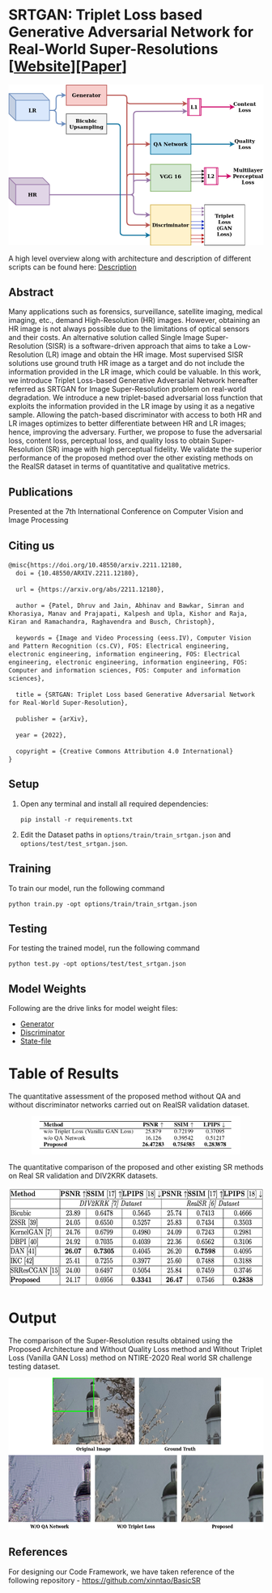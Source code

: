# **SRTGAN: Triplet Loss based Generative Adversarial Network for Real-World Super-Resolutions**  [[Website](https://srtgan.github.io/)][[Paper](https://arxiv.org/abs/2211.12180.pdf)]
![SRTGAN](readme_images/ProposedArchitecture.png)

A high level overview along with architecture and description of different scripts can be found here: [Description](Description.md)

## Abstract
Many applications such as forensics, surveillance, satellite imaging, medical imaging, etc., demand High-Resolution (HR) images. However, obtaining an HR image is not always possible due to the limitations of optical sensors and their costs. An alternative solution called Single Image Super-Resolution (SISR) is a software-driven approach that aims to take a Low-Resolution (LR) image and obtain the HR image. Most supervised SISR solutions use ground truth HR image as a target and do not include the information provided in the LR image, which could be valuable. In this work, we introduce Triplet Loss-based Generative Adversarial Network hereafter referred as SRTGAN for Image Super-Resolution problem on real-world degradation. We introduce a new triplet-based adversarial loss function that exploits the information provided in the LR image by using it as a negative sample. Allowing the patch-based discriminator with access to both HR and LR images optimizes to better differentiate between HR and LR images; hence, improving the adversary. Further, we propose to fuse the adversarial loss, content loss, perceptual loss, and quality loss to obtain Super-Resolution (SR) image with high perceptual fidelity. We validate the superior performance of the proposed method over the other existing methods on the RealSR dataset in terms of quantitative and qualitative metrics.

## Publications
Presented at the 7th International Conference on Computer Vision and Image Processing

## Citing us
```
@misc{https://doi.org/10.48550/arxiv.2211.12180,
  doi = {10.48550/ARXIV.2211.12180},
  
  url = {https://arxiv.org/abs/2211.12180},
  
  author = {Patel, Dhruv and Jain, Abhinav and Bawkar, Simran and Khorasiya, Manav and Prajapati, Kalpesh and Upla, Kishor and Raja, Kiran and Ramachandra, Raghavendra and Busch, Christoph},
  
  keywords = {Image and Video Processing (eess.IV), Computer Vision and Pattern Recognition (cs.CV), FOS: Electrical engineering, electronic engineering, information engineering, FOS: Electrical engineering, electronic engineering, information engineering, FOS: Computer and information sciences, FOS: Computer and information sciences},
  
  title = {SRTGAN: Triplet Loss based Generative Adversarial Network for Real-World Super-Resolution},
  
  publisher = {arXiv},
  
  year = {2022},
  
  copyright = {Creative Commons Attribution 4.0 International}
}

```

## Setup

1. Open any terminal and install all required dependencies:

   ```
   pip install -r requirements.txt
   ```
2. Edit the Dataset paths in `options/train/train_srtgan.json` and `options/test/test_srtgan.json`.

## Training
To train our model, run the following command

```
python train.py -opt options/train/train_srtgan.json
```

## Testing
For testing the trained model, run the following command

```
python test.py -opt options/test/test_srtgan.json
```

## Model Weights
Following are the drive links for model weight files:
 * [Generator](https://drive.google.com/file/d/1GfXis8UK3oLmVyhHtr2ZyFHdSCtQQGVz/view?usp=share_link)
 * [Discriminator](https://drive.google.com/file/d/11Yq9deEx6RgnZ1JrsPmRrFvot4IsG8AW/view?usp=share_link)
 * [State-file](https://drive.google.com/file/d/1x3T_lz7j_o_VLGYG4eOXya6q1xSKSj59/view?usp=sharing)

# Table of Results
The quantitative assessment of the proposed method without QA and without discriminator networks carried out on RealSR validation dataset.
<p align="center">
   <img src="./readme_images/result_table1.png" height="75">
</p>

The quantitative comparison of the proposed and other existing SR methods on Real SR validation and DIV2KRK datasets.
<p align="center">
   <img src="./readme_images/result_table2.png" height="200">
</p>

# Output 
The comparison of the Super-Resolution results obtained using the Proposed Architecture and Without Quality Loss method and Without Triplet Loss (Vanilla GAN Loss) method on NTIRE-2020 Real world SR  challenge testing dataset.
<p align="center">
   <img src="./readme_images/results.png" height="300">
</p>

## References
For designing our Code Framework, we have taken reference of the following repository - https://github.com/xinntao/BasicSR

